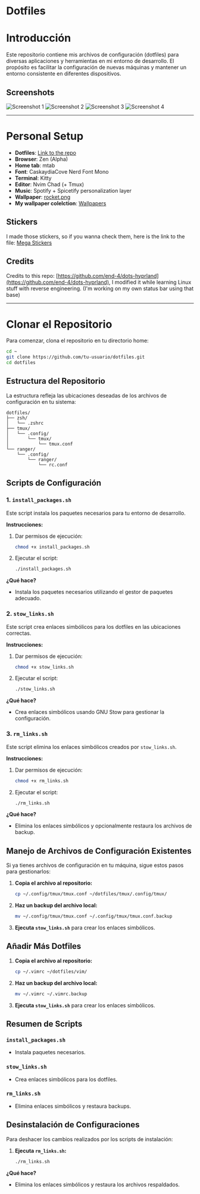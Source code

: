 
# Dotfiles

# Introducción
Este repositorio contiene mis archivos de configuración (dotfiles) para diversas aplicaciones y herramientas en mi entorno de desarrollo. El propósito es facilitar la configuración de nuevas máquinas y mantener un entorno consistente en diferentes dispositivos.

## Screenshots

![Screenshot 1](./Screenshots/1_main.png)
![Screenshot 2](./Screenshots/2_windows.png)
![Screenshot 3](./Screenshots/3_editor.png)
![Screenshot 4](./Screenshots/4_music.png)

***

# Personal Setup

- **Dotfiles**: [Link to the repo](https://github.com/Deivis44/dotfiles)
- **Browser**: Zen (Alpha)
- **Home tab**: mtab
- **Font**: CaskaydiaCove Nerd Font Mono
- **Terminal**: Kitty
- **Editor**: Nvim Chad (+ Tmux)
- **Music**: Spotify + Spicetify personalization layer
- **Wallpaper**: [rocket.png](https://github.com/Deivis44/dotfiles/blob/main/Wallpapers/rocket.png)
- **My wallpaper colelction**: [Wallpapers](https://mega.nz/folder/P5pygYZQ#u-x2WmRNMVpWEt8u2Xo5fQ)

## Stickers
I made those stickers, so if you wanna check them, here is the link to the file: [Mega Stickers](https://mega.nz/folder/j5IFmTzC#OniMyOtnreRFPnHSHFfdYQ)

## Credits
Credits to this repo: [https://github.com/end-4/dots-hyprland](https://github.com/end-4/dots-hyprland), I modified it while learning Linux stuff with reverse engineering. (I'm working on my own status bar using that base)

***

# Clonar el Repositorio
Para comenzar, clona el repositorio en tu directorio home:

```bash
cd ~
git clone https://github.com/tu-usuario/dotfiles.git
cd dotfiles
```

## Estructura del Repositorio
La estructura refleja las ubicaciones deseadas de los archivos de configuración en tu sistema:

```plaintext
dotfiles/
├── zsh/
│   └── .zshrc
├── tmux/
│   └── .config/
│       └── tmux/
│           └── tmux.conf
└── ranger/
    └── .config/
        └── ranger/
            └── rc.conf
```

## Scripts de Configuración

### 1. `install_packages.sh`
Este script instala los paquetes necesarios para tu entorno de desarrollo.

**Instrucciones:**
1. Dar permisos de ejecución:
   ```bash
   chmod +x install_packages.sh
   ```
2. Ejecutar el script:
   ```bash
   ./install_packages.sh
   ```

**¿Qué hace?**
- Instala los paquetes necesarios utilizando el gestor de paquetes adecuado.

### 2. `stow_links.sh`
Este script crea enlaces simbólicos para los dotfiles en las ubicaciones correctas.

**Instrucciones:**
1. Dar permisos de ejecución:
   ```bash
   chmod +x stow_links.sh
   ```
2. Ejecutar el script:
   ```bash
   ./stow_links.sh
   ```

**¿Qué hace?**
- Crea enlaces simbólicos usando GNU Stow para gestionar la configuración.

### 3. `rm_links.sh`
Este script elimina los enlaces simbólicos creados por `stow_links.sh`.

**Instrucciones:**
1. Dar permisos de ejecución:
   ```bash
   chmod +x rm_links.sh
   ```
2. Ejecutar el script:
   ```bash
   ./rm_links.sh
   ```

**¿Qué hace?**
- Elimina los enlaces simbólicos y opcionalmente restaura los archivos de backup.

## Manejo de Archivos de Configuración Existentes

Si ya tienes archivos de configuración en tu máquina, sigue estos pasos para gestionarlos:

1. **Copia el archivo al repositorio:**
   ```bash
   cp ~/.config/tmux/tmux.conf ~/dotfiles/tmux/.config/tmux/
   ```
2. **Haz un backup del archivo local:**
   ```bash
   mv ~/.config/tmux/tmux.conf ~/.config/tmux/tmux.conf.backup
   ```
3. **Ejecuta `stow_links.sh`** para crear los enlaces simbólicos.

## Añadir Más Dotfiles
1. **Copia el archivo al repositorio:**
   ```bash
   cp ~/.vimrc ~/dotfiles/vim/
   ```
2. **Haz un backup del archivo local:**
   ```bash
   mv ~/.vimrc ~/.vimrc.backup
   ```
3. **Ejecuta `stow_links.sh`** para crear los enlaces simbólicos.

## Resumen de Scripts

### `install_packages.sh`
- Instala paquetes necesarios.

### `stow_links.sh`
- Crea enlaces simbólicos para los dotfiles.

### `rm_links.sh`
- Elimina enlaces simbólicos y restaura backups.

## Desinstalación de Configuraciones

Para deshacer los cambios realizados por los scripts de instalación:

1. **Ejecuta `rm_links.sh`:**
   ```bash
   ./rm_links.sh
   ```

**¿Qué hace?**
- Elimina los enlaces simbólicos y restaura los archivos respaldados.
